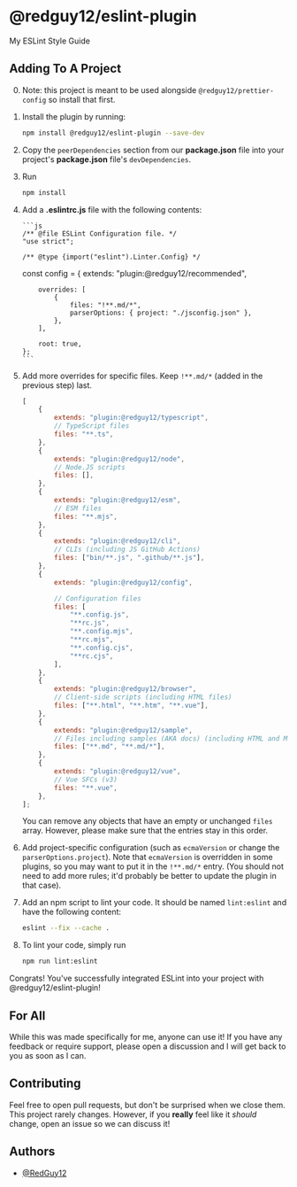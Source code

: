 # @redguy12/eslint-plugin

My ESLint Style Guide

## Adding To A Project

0.  Note: this project is meant to be used alongside `@redguy12/prettier-config` so install that first.

1.  Install the plugin by running:

    ```bash
    npm install @redguy12/eslint-plugin --save-dev
    ```

2.  Copy the `peerDependencies` section from our **package.json** file into your project's **package.json** file's `devDependencies`.
3.  Run

    ```bash
    npm install
    ```

4.  Add a **.eslintrc.js** file with the following contents:

        ```js
        /** @file ESLint Configuration file. */
        "use strict";

        /** @type {import("eslint").Linter.Config} */

    const config = { extends: "plugin:@redguy12/recommended",

        	overrides: [
        		{
        			files: "!**.md/*",
        			parserOptions: { project: "./jsconfig.json" },
        		},
        	],

        	root: true,
        };
        ```

5.  Add more overrides for specific files. Keep `!**.md/*` (added in the previous step) last.

    ```js
    [
    	{
    		extends: "plugin:@redguy12/typescript",
    		// TypeScript files
    		files: "**.ts",
    	},
    	{
    		extends: "plugin:@redguy12/node",
    		// Node.JS scripts
    		files: [],
    	},
    	{
    		extends: "plugin:@redguy12/esm",
    		// ESM files
    		files: "**.mjs",
    	},
    	{
    		extends: "plugin:@redguy12/cli",
    		// CLIs (including JS GitHub Actions)
    		files: ["bin/**.js", ".github/**.js"],
    	},
    	{
    		extends: "plugin:@redguy12/config",

    		// Configuration files
    		files: [
    			"**.config.js",
    			"**rc.js",
    			"**.config.mjs",
    			"**rc.mjs",
    			"**.config.cjs",
    			"**rc.cjs",
    		],
    	},
    	{
    		extends: "plugin:@redguy12/browser",
    		// Client-side scripts (including HTML files)
    		files: ["**.html", "**.htm", "**.vue"],
    	},
    	{
    		extends: "plugin:@redguy12/sample",
    		// Files including samples (AKA docs) (including HTML and Markdown files)
    		files: ["**.md", "**.md/*"],
    	},
    	{
    		extends: "plugin:@redguy12/vue",
    		// Vue SFCs (v3)
    		files: "**.vue",
    	},
    ];
    ```

    You can remove any objects that have an empty or unchanged `files` array. However, please make sure that the entries stay in this order.

6.  Add project-specific configuration (such as `ecmaVersion` or change the `parserOptions.project`). Note that `ecmaVersion` is overridden in some plugins, so you may want to put it in the `!**.md/*` entry. (You should not need to add more rules; it'd probably be better to update the plugin in that case).

7.  Add an npm script to lint your code. It should be named `lint:eslint` and have the following content:

    ```bash
    eslint --fix --cache .
    ```

8.  To lint your code, simply run

    ```bash
    npm run lint:eslint
    ```

Congrats! You've successfully integrated ESLint into your project with @redguy12/eslint-plugin!

## For All

While this was made specifically for me, anyone can use it! If you have any feedback or require support, please open a discussion and I will get back to you as soon as I can.

## Contributing

Feel free to open pull requests, but don't be surprised when we close them. This project rarely changes. However, if you **really** feel like it _should_ change, open an issue so we can discuss it!

## Authors

-   [@RedGuy12](https://www.github.com/RedGuy12)
